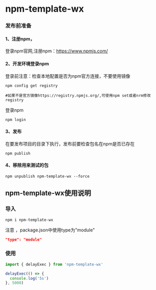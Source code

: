 # npm-template-wx
### 发布前准备

#### 1、注册npm，

登录npm官网,注册npm：https://www.npmjs.com/

#### 2、开发环境登录npm

登录前注意：检查本地配置是否为npm官方连接，不要使用镜像

```
npm config get registry

#如果不是官方镜像https://registry.npmjs.org/,可使用npm set或者nrm修改registry
```

登录npm

```
npm login
```

#### 3、发布

在要发布项目的目录下执行，发布前要检查包名在npm是否已存在

```
npm publish
```

#### 4、移除用来测试的包

```
npm unpublish npm-template-wx --force
```



## npm-template-wx使用说明

### 导入
```
npm i npm-template-wx
```

注意 ，package.json中使用type为"module"

```json
"type": "module"
```

### 使用

```javascript
import { delayExec } from 'npm-template-wx'

delayExec(() => {
  console.log('5s')
}, 5000)
```

